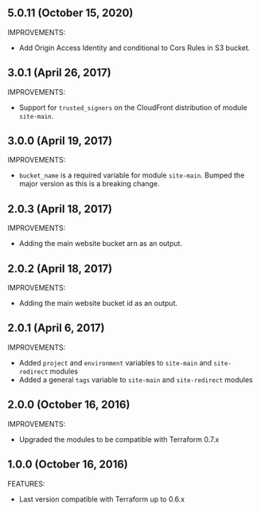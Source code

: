 ## 5.0.11 (October 15, 2020)

IMPROVEMENTS:

 * Add Origin Access Identity and conditional to Cors Rules in S3 bucket.

## 3.0.1 (April 26, 2017)

IMPROVEMENTS:

 * Support for `trusted_signers` on the CloudFront distribution of module `site-main`.

## 3.0.0 (April 19, 2017)

IMPROVEMENTS:

 * `bucket_name` is a required variable for module `site-main`. Bumped the major version as this is a breaking change.

## 2.0.3 (April 18, 2017)

IMPROVEMENTS:

 * Adding the main website bucket arn as an output.

## 2.0.2 (April 18, 2017)

IMPROVEMENTS:

 * Adding the main website bucket id as an output.

## 2.0.1 (April 6, 2017)

IMPROVEMENTS:

 * Added `project` and `environment` variables to `site-main` and `site-redirect` modules
 * Added a general `tags` variable to `site-main` and `site-redirect` modules

## 2.0.0 (October 16, 2016)

IMPROVEMENTS:

 * Upgraded the modules to be compatible with Terraform 0.7.x

## 1.0.0 (October 16, 2016)

FEATURES:
 * Last version compatible with Terraform up to 0.6.x
